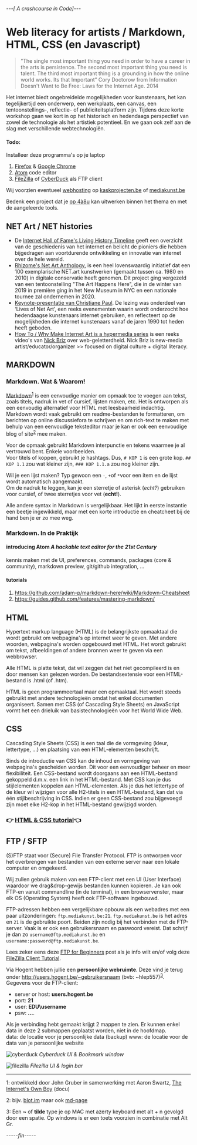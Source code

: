 *---[ A crashcourse in Code]---*

# Web literacy for artists / Markdown, HTML, CSS (en Javascript)

> ”The single most important thing you need in order to have a career in the arts is persistence. The second most important thing you need is talent. The third most important thing is a grounding in how the online world works. Its that Important”
> Cory Doctorow
> from Information Doesn't Want to Be Free: Laws for the Internet Age. 2014 

Het internet biedt ongebreidelde mogelijkheden voor kunstenaars, het kan tegelijkertijd een onderwerp, een werkplaats, een canvas, een tentoonstellings-, reflectie- of publiciteitsplatform zijn. Tijdens deze korte workshop gaan we kort in op het historisch en hedendaags perspectief van zowel de technologie als het artistiek potentieel. En we gaan ook zelf aan de slag met verschillende webtechnologiën.

#### Todo: 
Installeer deze programma's op je laptop
1. [Firefox](https://www.mozilla.org/) & [Google Chrome](http://www.google.com/chrome)
2. [Atom](https://atom.io/) code editor
3. [FileZilla](https://filezilla-project.org/) of [CyberDuck](https://cyberduck.io/) als FTP client  

Wij voorzien eventueel [webhosting](https://nl.wikipedia.org/wiki/Webhosting) op [kaskprojecten.be](http://www.kaskprojecten.be/) of [mediakunst.be](https://mediakunst.be/)

Bedenk een project dat je [op 4à8u](http://fffff.at/speed-project/) kan uitwerken binnen het thema en met de aangeleerde tools.

## NET Art / NET histories
* De [Internet Hall of Fame's Living History Timeline](https://www.internethalloffame.org/internet-history/timeline) geeft een overzicht van de geschiedenis van het internet en belicht de pioniers die hebben bijgedragen aan voortdurende ontwikkeling en innovatie van internet over de hele wereld.
* [Rhizome's Net Art Anthology](https://anthology.rhizome.org/), is een heel lovenswaardig initiatief dat een 100 exemplarische NET.art kunstwerken (gemaakt tussen ca. 1980 en 2010) in digitale conservatie heeft genomen. Dit project ging vergezeld van een tentoonstelling "The Art Happens Here", die in de winter van 2019 in première ging in het New Museum in NYC en een nationale tournee zal ondernemen in 2020. 
* [Keynote-presentatie van Christiane Paul](https://www.youtube.com/watch?v=IBHcKspN1cU). De lezing was onderdeel van ‘Lives of Net Art’, een reeks evenementen waarin wordt onderzocht hoe hedendaagse kunstenaars internet gebruiken, en reflecteert op de mogelijkheden die internet kunstenaars vanaf de jaren 1990 tot heden heeft geboden. 
* [How To / Why Make Internet Art is a hypermedia series](https://www.youtube.com/watch?v=0DZ0wBjFKg4&list=PLoQrXDiSBWYHqUGdQkojL9jj9iIUtS0ct&index=1) is een reeks video's van [Nick Briz](http://nickbriz.com/) over web-geletterdheid. Nick Briz is new-media artist/educator/organizer >> focused on digital culture + digital literacy. 


## MARKDOWN

### Markdown. Wat & Waarom!
[Markdown](https://en.wikipedia.org/wiki/Markdown)<sup>[1](#myfootnote1)</sup> is een eenvoudige manier om opmaak toe te voegen aan tekst, zoals titels, nadruk in vet of cursief, lijsten maken, etc. Het is ontworpen als een eenvoudig alternatief voor HTML met leesbaarheid indachtig. Markdown wordt vaak gebruikt om readme-bestanden te formatteren, om berichten op online discussiefora te schrijven en om rich-text te maken met behulp van een eenvoudige teksteditor maar je kan er ook een eenvoudige blog of site<sup>[2](#myfootnote2)</sup> mee maken.

Voor de opmaak gebruikt Markdown interpunctie en tekens waarmee je al vertrouwd bent. Enkele voorbeelden.  
Voor titels of koppen, gebruikt je hashtags. Dus, `# KOP 1` is een grote kop. `## KOP 1.1` zou wat kleiner zijn, `### KOP 1.1.a` zou nog kleiner zijn.

Wil je een lijst maken? Typ gewoon een `-`, `+`of `*`voor een item en de lijst wordt automatisch aangemaakt.    
Om de nadruk te leggen, kan je een sterretje of asterisk (*echt?*) gebruiken voor cursief, of twee sterretjes voor vet (**echt!**).

Alle andere syntax in Markdown is vergelijkbaar. Het lijkt in eerste instantie een beetje ingewikkeld, maar met een korte introductie en cheatcheet bij de hand ben je er zo mee weg.

### Markdown. In de Praktijk
#### introducing Atom *A hackable text editor for the 21st Century*
kennis maken met de UI, preferences, commands, packages (core & community), markdown preview, git/github integration, ...

#### tutorials
1. https://github.com/adam-p/markdown-here/wiki/Markdown-Cheatsheet
2. https://guides.github.com/features/mastering-markdown/  

## HTML
Hypertext markup language (HTML) is de belangrijkste opmaaktaal die wordt gebruikt om webpagina's op internet weer te geven. Met andere woorden, webpagina's worden opgebouwd met HTML. Het wordt gebruikt om tekst, afbeeldingen of andere bronnen weer te geven via een webbrowser.

Alle HTML is platte tekst, dat wil zeggen dat het niet gecompileerd is en door mensen kan gelezen worden. De bestandsextensie voor een HTML-bestand is .html (of .htm).

HTML is geen programmeertaal maar een opmaaktaal. Het wordt steeds gebruikt met andere technologieën omdat het enkel documenten organiseert. Samen met CSS (of Cascading Style Sheets) en JavaScript vormt het een drieluik van basistechnologieën voor het World Wide Web.

## CSS
Cascading Style Sheets (CSS) is een taal die de vormgeving (kleur, lettertype, ...) en plaatsing van een HTML-elementen beschrijft. 

Sinds de introductie van CSS kan de inhoud en vormgeving van webpagina's gescheiden worden. Dit voor een eenvoudiger beheer en meer flexibiliteit. Een CSS-bestand wordt doorgaans aan een HTML-bestand gekoppeld d.m.v. een link in het HTML-bestand. Met CSS kan je dus stijlelementen koppelen aan HTML-elementen. Als je dus het lettertype of de kleur wil wijzigen voor alle H2-titels in een HTML-bestand, kan dat via één stijlbeschrijving in CSS. Indien er geen CSS-bestand zou bijgevoegd zijn moet elke H2-kop in het HTML-bestand gewijzigd worden.

### :point_right: [HTML & CSS tutorial](https://github.com/theBlackBoxSociety/html-css-one-page):point_left:


<!--### :point_right: [voorbeeld mappenstructuur met html en css documenten](site.zip):point_left:-->
 

## FTP / SFTP
(S)FTP staat voor (Secure) File Transfer Protocol. FTP is ontworpen voor het overbrengen van bestanden van een externe server naar een lokale computer en omgekeerd.   
 
Wij zullen gebruik maken van een FTP-client met een UI (User Interface) waardoor we drag&drop-gewijs bestanden kunnen kopieren. Je kan ook FTP-en vanuit commandline (in de terminal), in een browservenster, maar elk OS (Operating System) heeft ook FTP-software ingebouwd.     

FTP-adressen hebben een vergelijkbare opbouw als een webadres met een paar uitzonderingen: `ftp.mediakunst.be:21`. `ftp.mediakunst.be` is het adres en `21` is de gebruikte poort. Beiden zijn nodig bij het verbinden met de FTP-server. Vaak is er ook een gebruikersnaam en paswoord vereist. Dat schrijf je dan zo `username@ftp.mediakunst.be` en `username:password@ftp.mediakunst.be`.

Lees zeker eens deze [FTP for Beginners](https://www.wired.com/2010/02/ftp_for_beginners/) post als je info wilt en/of volg deze [FileZilla Client Tutorial](https://wiki.filezilla-project.org/FileZilla_Client_Tutorial_%28en%29).

Via Hogent hebben jullie een **persoonlijke webruimte**. Deze vind je terug onder http://users.hogent.be/~gebruikersnaam (bvb: ~hlep557)<sup>[3](#myfootnote3)</sup>.    
Gegevens voor de FTP-client: 
* server or host: **users.hogent.be**
* port: **21**
* user: **EDU\username**
* psw: **…**.

Als je verbinding hebt gemaakt krijgt 2 mappen te zien. Er kunnen enkel data in deze 2 submappen geplaatst worden, niet in de hoofdmap.     
data: de locatie voor je persoonlijke data (backup)
www: de locatie voor de data van je persoonlijke website

![cyberduck](images/HTML/cyberduck.png)
_Cyberduck UI & Bookmark window_

![filezilla](images/HTML/filezilla.png)
_Filezilla UI & login bar_

<hr>

<a name="myfootnote1">1</a>: ontwikkeld door John Gruber in samenwerking met Aaron Swartz, [The Internet's Own Boy](https://www.youtube.com/watch?v=2M0GQww1GoY) (docu)
   
<a name="myfootnote2">2</a>: bijv. [blot.im](https://blot.im/) maar ook [md-page
](https://github.com/oscarmorrison/md-page)

<a name="myfootnote3">3</a>: Een **~** of **tilde** type je op MAC met azerty keyboard met alt + n gevolgd door een spatie. Op windows is er een toets voorzien in combinatie met Alt Gr.

*-----fin-----*
